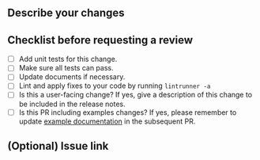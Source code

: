 ## Describe your changes

## Checklist before requesting a review
- [ ] Add unit tests for this change.
- [ ] Make sure all tests can pass.
- [ ] Update documents if necessary.
- [ ] Lint and apply fixes to your code by running `lintrunner -a`
- [ ] Is this a user-facing change? If yes, give a description of this change to be included in the release notes.
- [ ] Is this PR including examples changes? If yes, please remember to update [example documentation](https://github.com/microsoft/Olive/blob/main/docs/source/examples.md) in the subsequent PR.

## (Optional) Issue link
